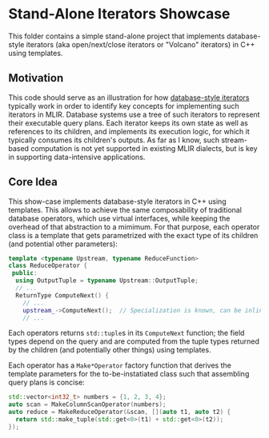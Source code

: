 # Stand-Alone Iterators Showcase

This folder contains a simple stand-alone project that implements
database-style iterators (aka open/next/close iterators or "Volcano" iterators)
in C++ using templates.

## Motivation

This code should serve as an illustration for how
[database-style iterators](https://db.in.tum.de/~grust/teaching/ws0607/MMDBMS/DBMS-CPU-5.pdf)
typically work in order to identify key concepts for implementing such
iterators in MLIR. Database systems use a tree of such iterators to represent
their executable query plans. Each iterator keeps its own state as well as
references to its children, and implements its execution logic, for which it
typically consumes its children's outputs. As far as I know, such stream-based
computation is not yet supported in existing MLIR dialects, but is key in
supporting data-intensive applications.

## Core Idea

This show-case implements database-style iterators in C++ using templates. This
allows to achieve the same composability of traditional database operators,
which use virtual interfaces, while keeping the overhead of that abstraction
to a mimimum. For that purpose, each operator class is a template that gets
parametrized with the exact type of its children (and potential other
parameters):

```cpp
template <typename Upstream, typename ReduceFunction>
class ReduceOperator {
 public:
  using OutputTuple = typename Upstream::OutputTuple;
  // ...
  ReturnType ComputeNext() {
    // ...
    upstream_->ComputeNext();  // Specialization is known, can be inlined
    // ...
```

Each operators returns `std::tuple`s in its `ComputeNext` function; the field
types depend on the query and are computed from the tuple types returned by the children (and potentially other things) using templates.

Each operator has a `Make*Operator` factory function that derives the template
parameters for the to-be-instatiated class such that assembling query plans is
concise:

```cpp
std::vector<int32_t> numbers = {1, 2, 3, 4};
auto scan = MakeColumnScanOperator(numbers);
auto reduce = MakeReduceOperator(&scan, [](auto t1, auto t2) {
  return std::make_tuple(std::get<0>(t1) + std::get<0>(t2));
});
```
